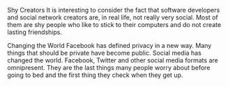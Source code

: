 Shy Creators
It is interesting to consider the fact that software developers and social network creators are, in real life, not really very social. Most of them are shy people who like to stick to their computers and do not create lasting friendships.

Changing the World
Facebook has defined privacy in a new way. Many things that should be private have become public. Social media has changed the world. Facebook, Twitter and other social media formats are omnipresent. They are the last things many people worry about before going to bed and the first thing they check when they get up.



